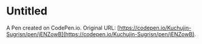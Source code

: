 # Untitled

A Pen created on CodePen.io. Original URL: [https://codepen.io/Kuchujin-Sugrisn/pen/jENZowB](https://codepen.io/Kuchujin-Sugrisn/pen/jENZowB).

